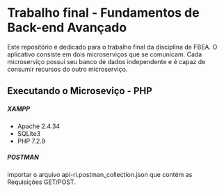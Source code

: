 # Trabalho final - Fundamentos de Back-end Avançado

Este repositório é dedicado para o trabalho final da disciplina de FBEA.
O aplicativo consiste em dois microserviços que se comunicam. Cada microserviço possui seu banco de dados independente e é capaz de consumir recursos do outro microserviço.

## Executando o Microseviço - PHP
	
##### XAMPP ######

  + Apache 2.4.34
  + SQLite3
  + PHP 7.2.9
  
##### POSTMAN #####

importar o arquivo api-ri.postman_collection.json que contém as Requisições GET/POST.